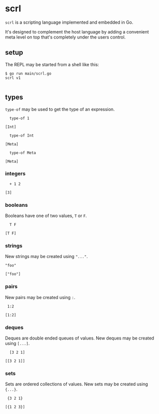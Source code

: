 # scrl
`scrl` is a scripting language implemented and embedded in Go.

It's designed to complement the host language by adding a convenient meta level on top that's completely under the users control.

## setup

The REPL may be started from a shell like this:

```
$ go run main/scrl.go
scrl v1
  
```

## types
`type-of` may be used to get the type of an expression.

```
  type-of 1
  
[Int]
```
```
  type-of Int

[Meta]
```
```
  type-of Meta

[Meta]
```

### integers

```
  + 1 2
  
[3]
```

### booleans
Booleans have one of two values, `T` or `F`.

```
  T F

[T F]
```

### strings
New strings may be created using `"..."`.

```
"foo"
  
["foo"]
```

### pairs
New pairs may be created using `:`.

```
 1:2
  
[1:2]
```

### deques
Deques are double ended queues of values.
New deques may be created using `[...]`.

```
  [3 2 1]
  
[[3 2 1]]
```

### sets
Sets are ordered collections of values.
New sets may be created using `{...}`.

```
 {3 2 1}
  
[{1 2 3}]
```